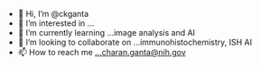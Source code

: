 - 👋 Hi, I’m @ckganta
- 👀 I’m interested in ...
- 🌱 I’m currently learning ...image analysis and AI 
- 💞️ I’m looking to collaborate on ...immunohistochemistry, ISH AI
- 📫 How to reach me ...charan.ganta@nih.gov

<!---
ckganta/ckganta is a ✨ special ✨ repository because its `README.md` (this file) appears on your GitHub profile.
You can click the Preview link to take a look at your changes.
--->
